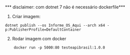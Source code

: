 *** disclaimer: com dotnet 7 não é necessário dockerfile***

1. Criar imagem:

```
dotnet publish --os Informe_OS_Aqui --arch x64 -p:PublisherProfile=DefaultContainer
```
    
2. Rodar imagem com docker

```
    docker run -p 5000:80 testeapibrasil:1.0.0
```
